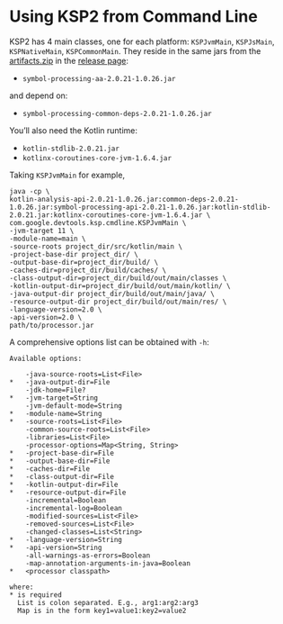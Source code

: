# Using KSP2 from Command Line

KSP2 has 4 main classes, one for each platform: `KSPJvmMain`, `KSPJsMain`, `KSPNativeMain`, `KSPCommonMain`. They reside
in the same jars from the
[artifacts.zip](https://github.com/google/ksp/releases/download/2.0.21-1.0.26/artifacts.zip) in the
[release page](https://github.com/google/ksp/releases/tag/2.0.21-1.0.26):
* `symbol-processing-aa-2.0.21-1.0.26.jar`

and depend on:
* `symbol-processing-common-deps-2.0.21-1.0.26.jar`

You’ll also need the Kotlin runtime:
* `kotlin-stdlib-2.0.21.jar`
* `kotlinx-coroutines-core-jvm-1.6.4.jar`

Taking `KSPJvmMain` for example,

```
java -cp \
kotlin-analysis-api-2.0.21-1.0.26.jar:common-deps-2.0.21-1.0.26.jar:symbol-processing-api-2.0.21-1.0.26.jar:kotlin-stdlib-2.0.21.jar:kotlinx-coroutines-core-jvm-1.6.4.jar \
com.google.devtools.ksp.cmdline.KSPJvmMain \
-jvm-target 11 \
-module-name=main \
-source-roots project_dir/src/kotlin/main \
-project-base-dir project_dir/ \
-output-base-dir=project_dir/build/ \
-caches-dir=project_dir/build/caches/ \
-class-output-dir=project_dir/build/out/main/classes \
-kotlin-output-dir=project_dir/build/out/main/kotlin/ \
-java-output-dir project_dir/build/out/main/java/ \
-resource-output-dir project_dir/build/out/main/res/ \
-language-version=2.0 \
-api-version=2.0 \
path/to/processor.jar
```

A comprehensive options list can be obtained with `-h`:

```
Available options:

    -java-source-roots=List<File>
*   -java-output-dir=File
    -jdk-home=File?
*   -jvm-target=String
    -jvm-default-mode=String
*   -module-name=String
*   -source-roots=List<File>
    -common-source-roots=List<File>
    -libraries=List<File>
    -processor-options=Map<String, String>
*   -project-base-dir=File
*   -output-base-dir=File
*   -caches-dir=File
*   -class-output-dir=File
*   -kotlin-output-dir=File
*   -resource-output-dir=File
    -incremental=Boolean
    -incremental-log=Boolean
    -modified-sources=List<File>
    -removed-sources=List<File>
    -changed-classes=List<String>
*   -language-version=String
*   -api-version=String
    -all-warnings-as-errors=Boolean
    -map-annotation-arguments-in-java=Boolean
*   <processor classpath>

where:
* is required
  List is colon separated. E.g., arg1:arg2:arg3
  Map is in the form key1=value1:key2=value2
```